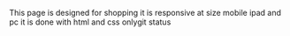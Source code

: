 This page is designed for shopping
it is responsive at size mobile ipad and pc
it is done with html and css onlygit status
